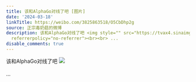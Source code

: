 ```yaml
---
title: 该和AlphaGo对线了吧 [图片]
date: '2024-03-18'
linkTitle: https://weibo.com/3825863518/O5CbDhp2g
source: 正宗毒奶菇的微博
description: 该和AlphaGo对线了吧 <img style="" src="https://tvax4.sinaimg.cn/large/e40a0b5ely1hnvgcgkpclj22c0340hdv.jpg"
  referrerpolicy="no-referrer"><br><br> ...
disable_comments: true
---
```

该和AlphaGo对线了吧 <img style="" src="https://tvax4.sinaimg.cn/large/e40a0b5ely1hnvgcgkpclj22c0340hdv.jpg" referrerpolicy="no-referrer"><br><br> ...